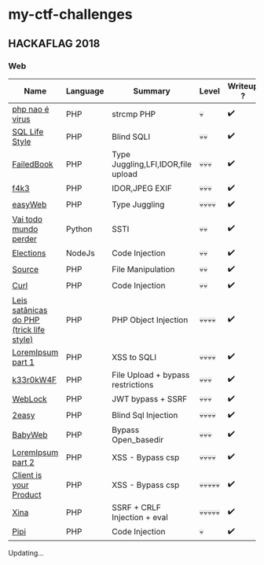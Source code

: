 # my-ctf-challenges

## HACKAFLAG 2018


### Web
Name | Language | Summary | Level | Writeup ?
--- | --- | --- | --- | --- |
[php nao é virus]() | PHP | strcmp PHP | 💀 | ✔️
[SQL Life Style]() | PHP | Blind SQLI | 💀💀 | ✔️
[FailedBook]() | PHP | Type Juggling,LFI,IDOR,file upload | 💀💀💀 | ✔️
[f4k3]() | PHP | IDOR,JPEG EXIF | 💀💀💀 | ✔️
[easyWeb]() | PHP | Type Juggling | 💀💀💀💀 | ✔️
[Vai todo mundo perder](hackaflag2018/vai-todo-mundo-perder) | Python | SSTI | 💀💀 | ✔️
[Elections](hackaflag2018/Elections) | NodeJs | Code Injection | 💀💀 | ✔️
[Source](hackaflag2018/source) | PHP | File Manipulation | 💀💀 | ✔️
[Curl]() | PHP | Code Injection | 💀💀 | ✔️
[Leis satânicas do PHP (trick life style)]() | PHP | PHP Object Injection | 💀💀💀💀 | ✔️
[LoremIpsum part 1]() | PHP | XSS to SQLI | 💀💀💀💀 | ✔️
[k33r0kW4F](hackaflag2018/k33r0kw4f) | PHP | File Upload + bypass restrictions | 💀💀💀 | ✔️
[WebLock]() | PHP | JWT bypass + SSRF | 💀💀💀 | ✔️
[2easy]() | PHP | Blind Sql Injection | 💀💀💀💀 | ✔️
[BabyWeb]() | PHP | Bypass Open_basedir | 💀💀💀 | ✔️
[LoremIpsum part 2]() | PHP | XSS - Bypass csp | 💀💀💀💀 | ✔️
[Client is your Product]() | PHP | XSS - Bypass csp | 💀💀💀💀💀 | ✔️
[Xina]() | PHP | SSRF + CRLF Injection + eval | 💀💀💀💀💀 | ✔️
[Pipi]() | PHP | Code Injection | 💀 | ✔️

Updating...
